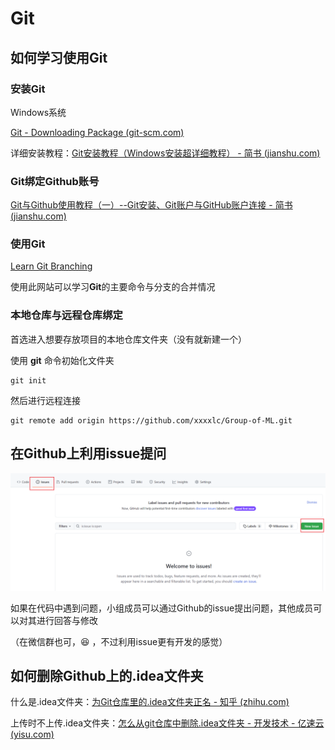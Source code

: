 # Git

## 如何学习使用Git

### 安装Git

Windows系统

[Git - Downloading Package (git-scm.com)](https://git-scm.com/download/win)

详细安装教程：[Git安装教程（Windows安装超详细教程） - 简书 (jianshu.com)](https://www.jianshu.com/p/414ccd423efc)



### Git绑定Github账号

[Git与Github使用教程（一）--Git安装、Git账户与GitHub账户连接 - 简书 (jianshu.com)](https://www.jianshu.com/p/faf744f719e6)



### 使用Git

[Learn Git Branching](https://learngitbranching.js.org/?locale=zh_CN)

使用此网站可以学习**Git**的主要命令与分支的合并情况



### 本地仓库与远程仓库绑定

首选进入想要存放项目的本地仓库文件夹（没有就新建一个）

使用 **git** 命令初始化文件夹

```git
git init 
```

然后进行远程连接

```git
git remote add origin https://github.com/xxxxlc/Group-of-ML.git
```



## 在Github上利用issue提问

<img src="Git/image-20210928225622956.png" alt="image-20210928225622956" style="zoom: 67%;" />



如果在代码中遇到问题，小组成员可以通过Github的issue提出问题，其他成员可以对其进行回答与修改

（在微信群也可，:laughing: ，不过利用issue更有开发的感觉）





## 如何删除Github上的.idea文件夹

什么是.idea文件夹：[为Git仓库里的.idea文件夹正名 - 知乎 (zhihu.com)](https://zhuanlan.zhihu.com/p/38348372)

上传时不上传.idea文件夹：[怎么从git仓库中删除.idea文件夹 - 开发技术 - 亿速云 (yisu.com)](https://www.yisu.com/zixun/372669.html)

